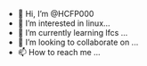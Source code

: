 - 👋 Hi, I’m @HCFP000
- 👀 I’m interested in linux...
- 🌱 I’m currently learning lfcs ...
- 💞️ I’m looking to collaborate on ...
- 📫 How to reach me ...

<!---
HCFP000/HCFP000 is a ✨ special ✨ repository because its `README.md` (this file) appears on your GitHub profile.
You can click the Preview link to take a look at your changes.
--->
